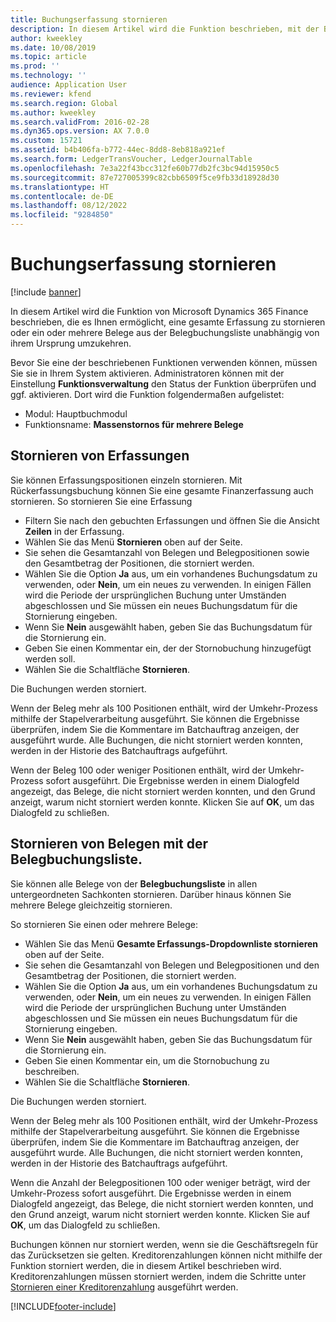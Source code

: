 ```yaml
---
title: Buchungserfassung stornieren
description: In diesem Artikel wird die Funktion beschrieben, mit der Belege von der Belegbuchungsliste oder von Finanzerfassungen storniert werden können.
author: kweekley
ms.date: 10/08/2019
ms.topic: article
ms.prod: ''
ms.technology: ''
audience: Application User
ms.reviewer: kfend
ms.search.region: Global
ms.author: kweekley
ms.search.validFrom: 2016-02-28
ms.dyn365.ops.version: AX 7.0.0
ms.custom: 15721
ms.assetid: b4b406fa-b772-44ec-8dd8-8eb818a921ef
ms.search.form: LedgerTransVoucher, LedgerJournalTable
ms.openlocfilehash: 7e3a22f43bcc312fe60b77db2fc3bc94d15950c5
ms.sourcegitcommit: 87e727005399c82cbb6509f5ce9fb33d18928d30
ms.translationtype: HT
ms.contentlocale: de-DE
ms.lasthandoff: 08/12/2022
ms.locfileid: "9284850"
---
```

# <a name="reverse-journal-posting"></a>Buchungserfassung stornieren

[!include [banner](../includes/banner.md)]

In diesem Artikel wird die Funktion von Microsoft Dynamics 365 Finance beschrieben, die es Ihnen ermöglicht, eine gesamte Erfassung zu stornieren oder ein oder mehrere Belege aus der Belegbuchungsliste unabhängig von ihrem Ursprung umzukehren. 

Bevor Sie eine der beschriebenen Funktionen verwenden können, müssen Sie sie in Ihrem System aktivieren. Administratoren können mit der Einstellung **Funktionsverwaltung** den Status der Funktion überprüfen und ggf. aktivieren. Dort wird die Funktion folgendermaßen aufgelistet:
 - Modul: Hauptbuchmodul
 - Funktionsname: **Massenstornos für mehrere Belege**

## <a name="reversing-journals"></a>Stornieren von Erfassungen

Sie können Erfassungspositionen einzeln stornieren. Mit Rückerfassungsbuchung können Sie eine gesamte Finanzerfassung auch stornieren. So stornieren Sie eine Erfassung 

- Filtern Sie nach den gebuchten Erfassungen und öffnen Sie die Ansicht **Zeilen** in der Erfassung.
- Wählen Sie das Menü **Stornieren** oben auf der Seite.
- Sie sehen die Gesamtanzahl von Belegen und Belegpositionen sowie den Gesamtbetrag der Positionen, die storniert werden.
- Wählen Sie die Option **Ja** aus, um ein vorhandenes Buchungsdatum zu verwenden, oder **Nein**, um ein neues zu verwenden. In einigen Fällen wird die Periode der ursprünglichen Buchung unter Umständen abgeschlossen und Sie müssen ein neues Buchungsdatum für die Stornierung eingeben.
- Wenn Sie **Nein** ausgewählt haben, geben Sie das Buchungsdatum für die Stornierung ein. 
- Geben Sie einen Kommentar ein, der der Stornobuchung hinzugefügt werden soll.
- Wählen Sie die Schaltfläche **Stornieren**.

Die Buchungen werden storniert. 

Wenn der Beleg mehr als 100 Positionen enthält, wird der Umkehr-Prozess mithilfe der Stapelverarbeitung ausgeführt. Sie können die Ergebnisse überprüfen, indem Sie die Kommentare im Batchauftrag anzeigen, der ausgeführt wurde. Alle Buchungen, die nicht storniert werden konnten, werden in der Historie des Batchauftrags aufgeführt.

Wenn der Beleg 100 oder weniger Positionen enthält, wird der Umkehr-Prozess sofort ausgeführt. Die Ergebnisse werden in einem Dialogfeld angezeigt, das Belege, die nicht storniert werden konnten, und den Grund anzeigt, warum nicht storniert werden konnte. Klicken Sie auf **OK**, um das Dialogfeld zu schließen.

## <a name="reversing-vouchers-from-the-voucher-transaction-list"></a>Stornieren von Belegen mit der Belegbuchungsliste. 

Sie können alle Belege von der **Belegbuchungsliste** in allen untergeordneten Sachkonten stornieren. Darüber hinaus können Sie mehrere Belege gleichzeitig stornieren. 

So stornieren Sie einen oder mehrere Belege: 

- Wählen Sie das Menü **Gesamte Erfassungs-Dropdownliste stornieren** oben auf der Seite.
- Sie sehen die Gesamtanzahl von Belegen und Belegpositionen und den Gesamtbetrag der Positionen, die storniert werden.
- Wählen Sie die Option **Ja** aus, um ein vorhandenes Buchungsdatum zu verwenden, oder **Nein**, um ein neues zu verwenden. In einigen Fällen wird die Periode der ursprünglichen Buchung unter Umständen abgeschlossen und Sie müssen ein neues Buchungsdatum für die Stornierung eingeben.
- Wenn Sie **Nein** ausgewählt haben, geben Sie das Buchungsdatum für die Stornierung ein. 
- Geben Sie einen Kommentar ein, um die Stornobuchung zu beschreiben.
- Wählen Sie die Schaltfläche **Stornieren**.

Die Buchungen werden storniert. 

Wenn der Beleg mehr als 100 Positionen enthält, wird der Umkehr-Prozess mithilfe der Stapelverarbeitung ausgeführt. Sie können die Ergebnisse überprüfen, indem Sie die Kommentare im Batchauftrag anzeigen, der ausgeführt wurde. Alle Buchungen, die nicht storniert werden konnten, werden in der Historie des Batchauftrags aufgeführt.

Wenn die Anzahl der Belegpositionen 100 oder weniger beträgt, wird der Umkehr-Prozess sofort ausgeführt. Die Ergebnisse werden in einem Dialogfeld angezeigt, das Belege, die nicht storniert werden konnten, und den Grund anzeigt, warum nicht storniert werden konnte. Klicken Sie auf **OK**, um das Dialogfeld zu schließen.

Buchungen können nur storniert werden, wenn sie die Geschäftsregeln für das Zurücksetzen sie gelten. Kreditorenzahlungen können nicht mithilfe der Funktion storniert werden, die in diesem Artikel beschrieben wird. Kreditorenzahlungen müssen storniert werden, indem die Schritte unter [Stornieren einer Kreditorenzahlung](../accounts-payable/reverse-vendor-payment.md) ausgeführt werden.



[!INCLUDE[footer-include](../../includes/footer-banner.md)]
